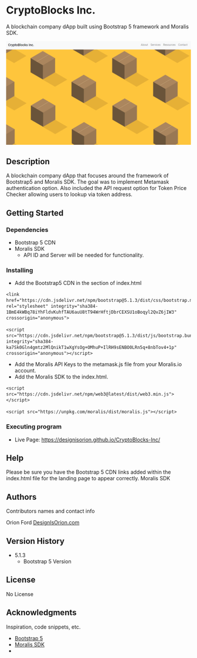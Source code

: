 # CryptoBlocks Inc.

A blockchain company dApp built using Bootstrap 5 framework and Moralis SDK.

<img src="https://github.com/DesignisOrion/CryptoBlocks-Inc/blob/main/img/Screenshot%20(11).png" alt=""/>

## Description

A blockchain company dApp that focuses around the framework of Bootstrap5 and Moralis SDK. The goal was to implement Metamask authentication option. Also included the API request option for Token Price Checker allowing users to lookup via token address. 

## Getting Started

### Dependencies

* Bootstrap 5 CDN
* Moralis SDK
   - API ID and Server will be needed for functionality.

### Installing

* Add the Bootstrap5 CDN in the <head> </head> section of index.html
```
<link href="https://cdn.jsdelivr.net/npm/bootstrap@5.1.3/dist/css/bootstrap.min.css" rel="stylesheet" integrity="sha384-1BmE4kWBq78iYhFldvKuhfTAU6auU8tT94WrHftjDbrCEXSU1oBoqyl2QvZ6jIW3" crossorigin="anonymous">

<script src="https://cdn.jsdelivr.net/npm/bootstrap@5.1.3/dist/js/bootstrap.bundle.min.js" integrity="sha384-ka7Sk0Gln4gmtz2MlQnikT1wXgYsOg+OMhuP+IlRH9sENBO0LRn5q+8nbTov4+1p" crossorigin="anonymous"></script>
```
* Add the Moralis API Keys to the metamask.js file from your Moralis.io account.
* Add the Moralis SDK to the index.html.
```
<script src="https://cdn.jsdelivr.net/npm/web3@latest/dist/web3.min.js"></script>

<script src="https://unpkg.com/moralis/dist/moralis.js"></script> 
```
### Executing program

* Live Page: https://designisorion.github.io/CryptoBlocks-Inc/

## Help

Please be sure you have the Bootstrap 5 CDN links added within the index.html file for the landing page to appear correctly. 
Moralis SDK

## Authors

Contributors names and contact info

Orion Ford 
[DesignIsOrion.com](https://www.DesignIsOrion.com)

## Version History

* 5.1.3
    * Bootstrap 5 Version
    

## License

No License

## Acknowledgments

Inspiration, code snippets, etc.
* [Bootstrap 5 ](https://getbootstrap.com)
* [Moralis SDK ](https://moralis.io)
* 
